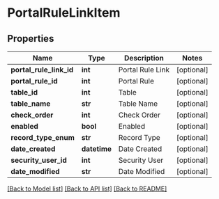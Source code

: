 # PortalRuleLinkItem

## Properties
Name | Type | Description | Notes
------------ | ------------- | ------------- | -------------
**portal_rule_link_id** | **int** | Portal Rule Link | [optional] 
**portal_rule_id** | **int** | Portal Rule | [optional] 
**table_id** | **int** | Table | [optional] 
**table_name** | **str** | Table Name | [optional] 
**check_order** | **int** | Check Order | [optional] 
**enabled** | **bool** | Enabled | [optional] 
**record_type_enum** | **str** | Record Type | [optional] 
**date_created** | **datetime** | Date Created | [optional] 
**security_user_id** | **int** | Security User | [optional] 
**date_modified** | **str** | Date Modified | [optional] 

[[Back to Model list]](../README.md#documentation-for-models) [[Back to API list]](../README.md#documentation-for-api-endpoints) [[Back to README]](../README.md)


